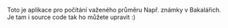 Toto je aplikace pro počítání važeného průměru Např. známky v Bakalářich. Je tam i source code tak ho můžete upravit :) 
